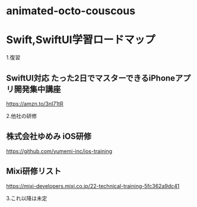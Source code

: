 # animated-octo-couscous
# Swift,SwiftUI学習ロードマップ

1.復習
## SwiftUI対応 たった2日でマスターできるiPhoneアプリ開発集中講座
https://amzn.to/3nI71tR

2.他社の研修
## 株式会社ゆめみ iOS研修
https://github.com/yumemi-inc/ios-training

## Mixi研修リスト
https://mixi-developers.mixi.co.jp/22-technical-training-5fc362a9dc41

3.これ以降は未定
